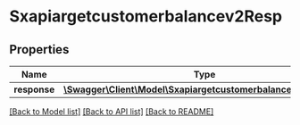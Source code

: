 # Sxapiargetcustomerbalancev2Resp

## Properties
Name | Type | Description | Notes
------------ | ------------- | ------------- | -------------
**response** | [**\Swagger\Client\Model\Sxapiargetcustomerbalancev2Response**](Sxapiargetcustomerbalancev2Response.md) |  | [optional] 

[[Back to Model list]](../README.md#documentation-for-models) [[Back to API list]](../README.md#documentation-for-api-endpoints) [[Back to README]](../README.md)


